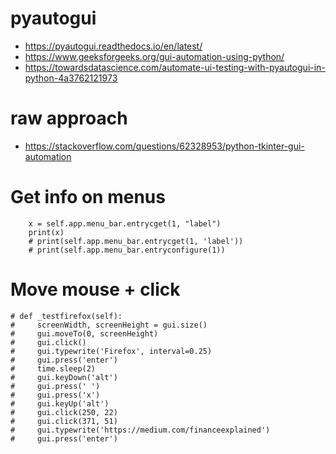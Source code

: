 # pyautogui
* https://pyautogui.readthedocs.io/en/latest/
* https://www.geeksforgeeks.org/gui-automation-using-python/
* https://towardsdatascience.com/automate-ui-testing-with-pyautogui-in-python-4a3762121973

# raw approach
* https://stackoverflow.com/questions/62328953/python-tkinter-gui-automation
 

# Get info on menus 
        x = self.app.menu_bar.entrycget(1, "label")
        print(x)
        # print(self.app.menu_bar.entrycget(1, 'label'))
        # print(self.app.menu_bar.entryconfigure(1))

# Move mouse + click
    # def _testfirefox(self):
    #     screenWidth, screenHeight = gui.size()
    #     gui.moveTo(0, screenHeight)
    #     gui.click()
    #     gui.typewrite('Firefox', interval=0.25)
    #     gui.press('enter')
    #     time.sleep(2)
    #     gui.keyDown('alt')
    #     gui.press(' ')
    #     gui.press('x')
    #     gui.keyUp('alt')
    #     gui.click(250, 22)
    #     gui.click(371, 51)
    #     gui.typewrite('https://medium.com/financeexplained')
    #     gui.press('enter')
